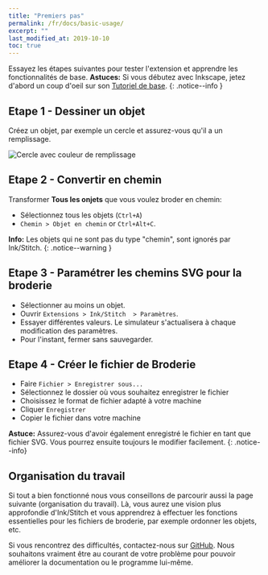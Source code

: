 ```yaml
---
title: "Premiers pas"
permalink: /fr/docs/basic-usage/
excerpt: ""
last_modified_at: 2019-10-10
toc: true
---
```

Essayez les étapes suivantes pour tester l'extension et apprendre les fonctionnalités de base.
**Astuces:** Si vous débutez avec Inkscape, jetez d'abord un coup d'oeil sur son [Tutoriel de base](https://inkscape.org/fr/doc/tutorials/basic/tutorial-basic.html).
{: .notice--info }

## Etape 1 - Dessiner un objet

Créez un objet, par exemple un cercle et assurez-vous qu'il a un remplissage.

![Cercle avec couleur de remplissage](/assets/images/docs/en/basic-usage-circle-fill-color.png)

## Etape 2 - Convertir en chemin

Transformer **Tous les onjets** que vous voulez broder en chemin:

* Sélectionnez tous les objets (`Ctrl+A`)
* `Chemin > Objet en chemin` or `Ctrl+Alt+C`.

**Info:** Les objets qui ne sont pas du type "chemin", sont ignorés par Ink/Stitch.
{: .notice--warning }

## Etape 3 - Paramétrer les chemins SVG pour la broderie

* Sélectionner au moins un objet.
* Ouvrir `Extensions > Ink/Stitch  > Paramètres`.
* Essayer différentes valeurs. Le simulateur s'actualisera à chaque modification des paramètres.
* Pour l'instant, fermer sans sauvegarder.

## Etape 4 - Créer le fichier de Broderie

* Faire `Fichier > Enregistrer sous...`
* Sélectionnez le dossier où vous souhaitez enregistrer le fichier
* Choisissez le format de fichier adapté à votre machine
* Cliquer `Enregistrer`
* Copier le fichier dans votre machine

**Astuce:** Assurez-vous d'avoir également enregistré le fichier en tant que fichier SVG. Vous pourrez ensuite toujours le modifier facilement.
{: .notice--info}

## Organisation du travail

Si tout a bien fonctionné nous vous conseillons de parcourir aussi la page suivante (organisation du travail). Là, vous aurez une vision plus approfondie d'Ink/Stitch et vous apprendrez à effectuer les fonctions essentielles pour les fichiers de broderie, par exemple ordonner les objets, etc.

Si vous rencontrez des difficultés, contactez-nous sur [GitHub](https://github.com/inkstitch/inkstitch/issues/). Nous souhaitons vraiment être au courant de votre problème pour pouvoir améliorer la documentation ou le programme lui-même.   

